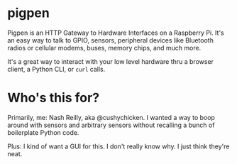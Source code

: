 # pigpen

Pigpen is an HTTP Gateway to Hardware Interfaces on a Raspberry Pi. It's an easy way to talk to GPIO, sensors, peripheral devices like Bluetooth radios or cellular modems, buses, memory chips, and much more. 

It's a great way to interact with your low level hardware thru a browser client, a Python CLI, or `curl` calls.

# Who's this for?

Primarily, me: Nash Reilly, aka @cushychicken. I wanted a way to boop around with sensors and arbitrary sensors without recalling a bunch of boilerplate Python code.

Plus: I kind of want a GUI for this. I don't really know why. I just think they're neat.


